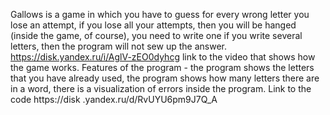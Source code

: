 Gallows is a game in which you have to guess for every wrong letter you lose an attempt, if you lose all your attempts, then you will be hanged (inside the game, of course), you need to write one if you write several letters, then the program will not sew up the answer.
https://disk.yandex.ru/i/AglV-zEO0dyhcg link to the video that shows how the game works.
Features of the program - the program shows the letters that you have already used, the program shows how many letters there are in a word, there is a visualization of errors inside the program.
Link to the code https://disk .yandex.ru/d/RvUYU6pm9J7Q_A
